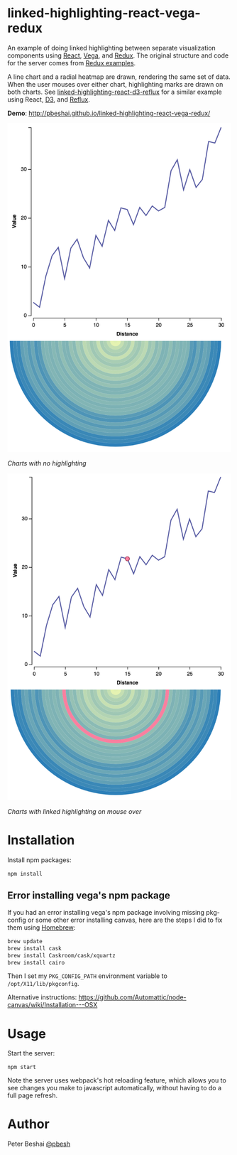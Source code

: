 # linked-highlighting-react-vega-redux
An example of doing linked highlighting between separate visualization components using [React](https://facebook.github.io/react/), [Vega](http://vega.github.io/), and [Redux](http://rackt.org/redux/). The original structure and code for the server comes from [Redux examples](https://github.com/rackt/redux/tree/master/examples/todomvc).

A line chart and a radial heatmap are drawn, rendering the same set of data. When the user mouses over either chart, highlighting marks are drawn on both charts. See [linked-highlighting-react-d3-reflux](https://github.com/pbeshai/linked-highlighting-react-d3-reflux) for a similar example using React, [D3](http://d3js.org/), and [Reflux](https://github.com/reflux/refluxjs).

**Demo**: http://pbeshai.github.io/linked-highlighting-react-vega-redux/

![Charts with no highlighting](img/chart.png)

*Charts with no highlighting*

![Charts with linked highlighting on mouse over](img/chart_highlight.png)

*Charts with linked highlighting on mouse over*

# Installation
Install npm packages:
```
npm install
```

## Error installing vega's npm package
If you had an error installing vega's npm package involving missing pkg-config or some other error installing canvas, here are the steps I did to fix them using [Homebrew](http://brew.sh/):

```
brew update
brew install cask
brew install Caskroom/cask/xquartz
brew install cairo
```

Then I set my `PKG_CONFIG_PATH` environment variable to `/opt/X11/lib/pkgconfig`.

Alternative instructions: https://github.com/Automattic/node-canvas/wiki/Installation---OSX

# Usage
Start the server:
```
npm start
```

Note the server uses webpack's hot reloading feature, which allows you to see changes you make to javascript automatically, without having to do a full page refresh.

# Author
Peter Beshai [@pbesh](http://twitter.com/pbesh)


